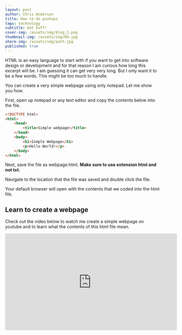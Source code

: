 ```yaml
---
layout: post
author: Chris Anderson
title: How to do pushups
tags: technology
subtitle: Get buff!
cover-img: /assets/img/blog_2.png
thumbnail-img: /assets/img/09.jpg
share-img: /assets/img/path.jpg
published: true
---
```


HTML is an easy language to start with if you want to get into software design or development and for that reason I am curious how long this excerpt will be. I am guessing it can get very very long. But I only want it to be a few words. This might be too much to handle.

You can create a very simple webpage using only notepad. Let me show you how.

First, open up notepad or any text editor and copy the contents below into the file.

```html
<!DOCTYPE html>
<html>
    <head>
        <title>Simple webpage</title>
    </head>
    <body>
        <h1>Simple Webpage</h1>
        <p>Hello World!</p>
    </body>    
</html>
```

Next, save the file as webpage.html. **Make sure to use extension html and not txt.**

Navigate to the location that the file was saved and double click the file.

Your default browser will open with the contents that we coded into the html file.

## Learn to create a webpage 

Check out the video below to watch me create a simple webpage on youtube and to learn what the contents of this html file mean.


<div class="iframe-container">
<iframe width="560" height="315" src="https://www.youtube.com/embed/QsR7uAVTtSg" title="YouTube video player" frameborder="0" allow="accelerometer; autoplay; clipboard-write; encrypted-media; gyroscope; picture-in-picture" allowfullscreen></iframe>
</div>




